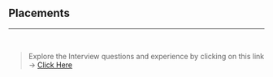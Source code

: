 ## **Placements**
<hr>

<br>

>  Explore the Interview questions and  experience by clicking on this link  ->  [Click Here](https://docs.google.com/spreadsheets/d/1qrY6AAI8j0Jg6wplB5ruod_3a9AD1gmtTKYX3g8hSl0/edit#gid=0 "Click to view the work experience")
